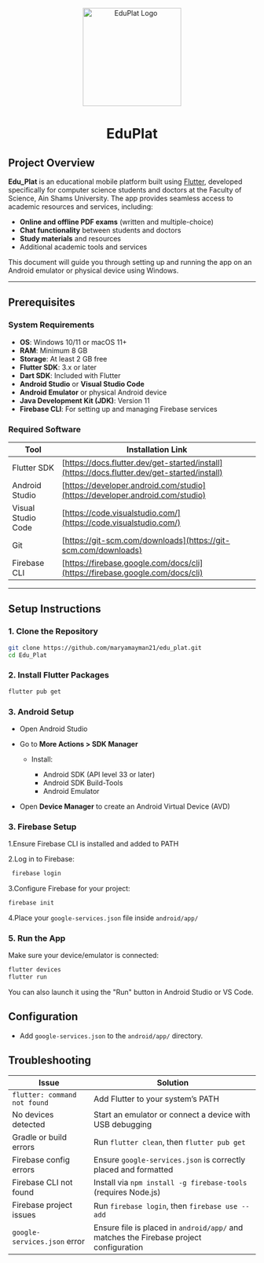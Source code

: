 <p align="center">
  <img src="EduPlat.jpeg" alt="EduPlat Logo" width="200"/>
</p>

<h1 align="center">EduPlat</h1>

##  Project Overview

**Edu\_Plat** is an educational mobile platform built using [Flutter](https://flutter.dev/), developed specifically for computer science students and doctors at the Faculty of Science, Ain Shams University. The app provides seamless access to academic resources and services, including:

*  **Online and offline PDF exams** (written and multiple-choice)
*  **Chat functionality** between students and doctors
*  **Study materials** and resources
*  Additional academic tools and services

This document will guide you through setting up and running the app on an Android emulator or physical device using Windows.

---

##  Prerequisites

###  System Requirements

* **OS**: Windows 10/11 or macOS 11+
* **RAM**: Minimum 8 GB
* **Storage**: At least 2 GB free
* **Flutter SDK**: 3.x or later
* **Dart SDK**: Included with Flutter
* **Android Studio** or **Visual Studio Code**
* **Android Emulator** or physical Android device
* **Java Development Kit (JDK)**: Version 11
* **Firebase CLI**: For setting up and managing Firebase services

###  Required Software

| Tool               | Installation Link                                                                            |
| ------------------ | -------------------------------------------------------------------------------------------- |
| Flutter SDK        | [https://docs.flutter.dev/get-started/install](https://docs.flutter.dev/get-started/install) |
| Android Studio     | [https://developer.android.com/studio](https://developer.android.com/studio)                 |
| Visual Studio Code | [https://code.visualstudio.com/](https://code.visualstudio.com/)                             |
| Git                | [https://git-scm.com/downloads](https://git-scm.com/downloads)                               |
| Firebase CLI	      |  [https://firebase.google.com/docs/cli](https://firebase.google.com/docs/cli)

---

##  Setup Instructions

### 1.  Clone the Repository

   ```bash
git clone https://github.com/maryamayman21/edu_plat.git
cd Edu_Plat
```

### 2.  Install Flutter Packages

   ```bash
flutter pub get
```

### 3.  Android Setup

* Open Android Studio
* Go to **More Actions > SDK Manager**

  * Install:

    * Android SDK (API level 33 or later)
    * Android SDK Build-Tools
    * Android Emulator
* Open **Device Manager** to create an Android Virtual Device (AVD)

### 3.  Firebase Setup

  1.Ensure Firebase CLI is installed and added to PATH

  2.Log in to Firebase:
   
  ```bash
   firebase login 
  ```
  3.Configure Firebase for your project:
  ```bash
firebase init
```
  4.Place your `google-services.json` file inside `android/app/`


### 5.  Run the App

Make sure your device/emulator is connected:

   ```bash
flutter devices
flutter run
```

You can also launch it using the "Run" button in Android Studio or VS Code.


##  Configuration

* Add `google-services.json` to the `android/app/` directory.

##  Troubleshooting

| Issue                        | Solution                                                                                                              |
| ---------------------------- | --------------------------------------------------------------------------------------------------------------------- |
| `flutter: command not found` | Add Flutter to your system’s PATH                                                                                     |
| No devices detected          | Start an emulator or connect a device with USB debugging                                                              |
| Gradle or build errors       | Run `flutter clean`, then `flutter pub get`                                                                           |
| Firebase config errors       | Ensure `google-services.json` is correctly placed and formatted                                                       |
| Firebase CLI not found       | Install via `npm install -g firebase-tools` (requires Node.js)                                                        |
| Firebase project issues      |  Run `firebase login`, then `firebase use --add`                                                                      |
|`google-services.json` error  |  Ensure file is placed in `android/app/` and matches the Firebase project configuration                               |


